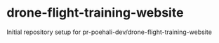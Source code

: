 # drone-flight-training-website

Initial repository setup for pr-poehali-dev/drone-flight-training-website